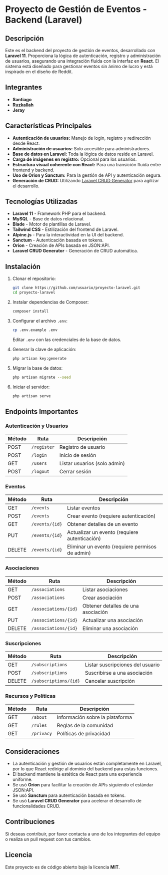 # Proyecto de Gestión de Eventos - Backend (Laravel)

## Descripción

Este es el backend del proyecto de gestión de eventos, desarrollado con **Laravel 11**. Proporciona la lógica de autenticación, registro y administración de usuarios, asegurando una integración fluida con la interfaz en **React**. El sistema está diseñado para gestionar eventos sin ánimo de lucro y está inspirado en el diseño de Reddit.

## Integrantes

- **Santiago**
- **Ruzkallah**
- **Jeray**

## Características Principales

- **Autenticación de usuarios:** Manejo de login, registro y redirección desde React.
- **Administración de usuarios:** Solo accesible para administradores.
- **Base de datos en Laravel:** Toda la lógica de datos reside en Laravel.
- **Carga de imágenes en registro:** Opcional para los usuarios.
- **Estructura visual coherente con React:** Para una transición fluida entre frontend y backend.
- **Uso de Orion y Sanctum:** Para la gestión de API y autenticación segura.
- **Generación de CRUD:** Utilizando [Laravel CRUD Generator](https://github.com/awais-vteams/laravel-crud-generator) para agilizar el desarrollo.

## Tecnologías Utilizadas

- **Laravel 11** - Framework PHP para el backend.
- **MySQL** - Base de datos relacional.
- **Blade** - Motor de plantillas de Laravel.
- **Tailwind CSS** - Estilización del frontend de Laravel.
- **Alpine.js** - Para la interactividad en la UI del backend.
- **Sanctum** - Autenticación basada en tokens.
- **Orion** - Creación de APIs basada en JSON:API.
- **Laravel CRUD Generator** - Generación de CRUD automática.

## Instalación

1. Clonar el repositorio:
   ```sh
   git clone https://github.com/usuario/proyecto-laravel.git
   cd proyecto-laravel
   ```

2. Instalar dependencias de Composer:
   ```sh
   composer install
   ```

3. Configurar el archivo `.env`:
   ```sh
   cp .env.example .env
   ```
   Editar `.env` con las credenciales de la base de datos.

4. Generar la clave de aplicación:
   ```sh
   php artisan key:generate
   ```

5. Migrar la base de datos:
   ```sh
   php artisan migrate --seed
   ```

6. Iniciar el servidor:
   ```sh
   php artisan serve
   ```

## Endpoints Importantes

### Autenticación y Usuarios
| Método | Ruta                | Descripción |
|--------|---------------------|-------------|
| POST   | `/register`         | Registro de usuario |
| POST   | `/login`            | Inicio de sesión |
| GET    | `/users`            | Listar usuarios (solo admin) |
| POST   | `/logout`           | Cerrar sesión |

### Eventos
| Método | Ruta                | Descripción |
|--------|---------------------|-------------|
| GET    | `/events`           | Listar eventos |
| POST   | `/events`           | Crear evento (requiere autenticación) |
| GET    | `/events/{id}`      | Obtener detalles de un evento |
| PUT    | `/events/{id}`      | Actualizar un evento (requiere autenticación) |
| DELETE | `/events/{id}`      | Eliminar un evento (requiere permisos de admin) |

### Asociaciones
| Método | Ruta                | Descripción |
|--------|---------------------|-------------|
| GET    | `/associations`     | Listar asociaciones |
| POST   | `/associations`     | Crear asociación |
| GET    | `/associations/{id}` | Obtener detalles de una asociación |
| PUT    | `/associations/{id}` | Actualizar una asociación |
| DELETE | `/associations/{id}` | Eliminar una asociación |

### Suscripciones
| Método | Ruta                | Descripción |
|--------|---------------------|-------------|
| GET    | `/subscriptions`    | Listar suscripciones del usuario |
| POST   | `/subscriptions`    | Suscribirse a una asociación |
| DELETE | `/subscriptions/{id}` | Cancelar suscripción |

### Recursos y Políticas
| Método | Ruta                | Descripción |
|--------|---------------------|-------------|
| GET    | `/about`            | Información sobre la plataforma |
| GET    | `/rules`            | Reglas de la comunidad |
| GET    | `/privacy`          | Políticas de privacidad |

## Consideraciones

- La autenticación y gestión de usuarios están completamente en Laravel, por lo que React redirige al dominio del backend para estas funciones.
- El backend mantiene la estética de React para una experiencia uniforme.
- Se usó **Orion** para facilitar la creación de APIs siguiendo el estándar JSON:API.
- Se usó **Sanctum** para autenticación basada en tokens.
- Se usó **Laravel CRUD Generator** para acelerar el desarrollo de funcionalidades CRUD.

## Contribuciones

Si deseas contribuir, por favor contacta a uno de los integrantes del equipo o realiza un pull request con tus cambios.

## Licencia

Este proyecto es de código abierto bajo la licencia **MIT**.

